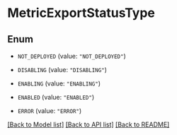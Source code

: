 # MetricExportStatusType

## Enum


* `NOT_DEPLOYED` (value: `"NOT_DEPLOYED"`)

* `DISABLING` (value: `"DISABLING"`)

* `ENABLING` (value: `"ENABLING"`)

* `ENABLED` (value: `"ENABLED"`)

* `ERROR` (value: `"ERROR"`)


[[Back to Model list]](../README.md#documentation-for-models) [[Back to API list]](../README.md#documentation-for-api-endpoints) [[Back to README]](../README.md)


